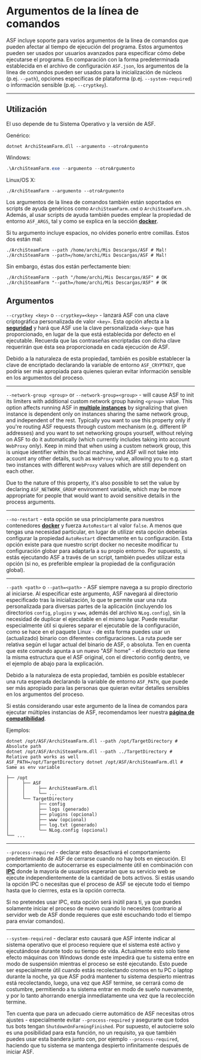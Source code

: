 # Argumentos de la línea de comandos

ASF incluye soporte para varios argumentos de la línea de comandos que pueden afectar al tiempo de ejecución del programa. Estos argumentos pueden ser usados por usuarios avanzados para especificar cómo debe ejecutarse el programa. En comparación con la forma predeterminada establecida en el archivo de configuración `ASF.json`, los argumentos de la línea de comandos pueden ser usados para la inicialización de núcleos (p.ej. `--path`), opciones específicas de plataforma (p.ej. `--system-required`) o información sensible (p.ej. `--cryptkey`).

* * *

## Utilización

El uso depende de tu Sistema Operativo y la versión de ASF.

Genérico:

```shell
dotnet ArchiSteamFarm.dll --argumento --otroArgumento
```

Windows:

```powershell
.\ArchiSteamFarm.exe --argumento --otroArgumento
```

Linux/OS X:

```shell
./ArchiSteamFarm --argumento --otroArgumento
```

Los argumentos de la línea de comandos también están soportados en scripts de ayuda genéricos como `ArchiSteamFarm.cmd` o `ArchiSteamFarm.sh`. Además, al usar scripts de ayuda también puedes emplear la propiedad de entorno `ASF_ARGS`, tal y como se explica en la sección **[docker](https://github.com/JustArchiNET/ArchiSteamFarm/wiki/Docker-es-es#argumentos-de-la-l%C3%ADnea-de-comandos)**.

Si tu argumento incluye espacios, no olvides ponerlo entre comillas. Estos dos están mal:

```shell
./ArchiSteamFarm --path /home/archi/Mis Descargas/ASF # Mal!
./ArchiSteamFarm --path=/home/archi/Mis Descargas/ASF # Mal!
```

Sin embargo, éstas dos están perfectamente bien:

```shell
./ArchiSteamFarm --path "/home/archi/Mis Descargas/ASF" # OK
./ArchiSteamFarm "--path=/home/archi/Mis Descargas/ASF" # OK
```

## Argumentos

`--cryptkey <key>` o `--cryptkey=<key>` - lanzará ASF con una clave criptográfica personalizada de valor `<key>`. Esta opción afecta a la **[seguridad](https://github.com/JustArchiNET/ArchiSteamFarm/wiki/Security-es-es)** y hará que ASF use la clave personalizada `<key>` que has proporcionado, en lugar de la que está establecida por defecto en el ejecutable. Recuerda que las contraseñas encriptadas con dicha clave requerirán que ésta sea proporcionada en cada ejecución de ASF.

Debido a la naturaleza de esta propiedad, también es posible establecer la clave de encriptado declarando la variable de entorno `ASF_CRYPTKEY`, que podría ser más apropiada para quienes quieran evitar información sensible en los argumentos del proceso.

* * *

`--network-group <group>` or `--network-group=<group>` - will cause ASF to init its limiters with additional custom network group having `<group>` value. This option affects running ASF in **[multiple instances](https://github.com/JustArchiNET/ArchiSteamFarm/wiki/Compatibility#multiple-instances)** by signalizing that given instance is dependent only on instances sharing the same network group, and independent of the rest. Typically you want to use this property only if you're routing ASF requests through custom mechanism (e.g. different IP addresses) and you want to set networking groups yourself, without relying on ASF to do it automatically (which currently includes taking into account `WebProxy` only). Keep in mind that when using a custom network group, this is unique identifier within the local machine, and ASF will not take into account any other details, such as `WebProxy` value, allowing you to e.g. start two instances with different `WebProxy` values which are still dependent on each other.

Due to the nature of this property, it's also possible to set the value by declaring `ASF_NETWORK_GROUP` environment variable, which may be more appropriate for people that would want to avoid sensitive details in the process arguments.

* * *

`--no-restart` - esta opción se usa principlamente para nuestros contenedores **[docker](https://github.com/JustArchiNET/ArchiSteamFarm/wiki/Docker-es-es)** y fuerza `AutoRestart` al valor `false`. A menos que tengas una necesidad particular, en lugar de utilizar esta opción deberías configurar la propiedad `AutoRestart` directamente en tu configuración. Esta opción existe para que nuestro script docker no necesite modificar tu configuración globar para adaptarla a su propio entorno. Por supuesto, si estás ejecutando ASF a través de un script, también puedes utilizar esta opción (si no, es preferible emplear la propiedad de la configuración global).

* * *

`--path <path>` o `--path=<path>` - ASF siempre navega a su propio directorio al iniciarse. Al especificar este argumento, ASF navegará al directorio especificado tras la inicialización, lo que te permite usar una ruta personalizada para diversas partes de la aplicación (incluyendo los directorios `config`, `plugins` y `www`, además del archivo `NLog.config`), sin la necesidad de duplicar el ejecutable en el mismo lugar. Puede resultar especialmente útil si quieres separar el ejecutable de la configuración, como se hace en el paquete Linux - de esta forma puedes usar un (actualizado) binario con diferentes configuraciones. La ruta puede ser relativa según el lugar actual del binario de ASF, o absoluta. Ten en cuenta que este comando apunta a un nuevo "ASF home" - el directorio que tiene la misma estructura que el ASF original, con el directorio config dentro, ve el ejemplo de abajo para la explicación.

Debido a la naturaleza de esta propiedad, también es posible establecer una ruta esperada declarando la variable de entorno `ASF_PATH`, que puede ser más apropiado para las personas que quieran evitar detalles sensibles en los argumentos del proceso.

Si estás considerando usar este argumento de la línea de comandos para ejecutar múltiples instancias de ASF, recomendamos leer nuestra **[página de compatibilidad](https://github.com/JustArchiNET/ArchiSteamFarm/wiki/Compatibility-es-es#múltiples-instancias)**.

Ejemplos:

```shell
dotnet /opt/ASF/ArchiSteamFarm.dll --path /opt/TargetDirectory # Absolute path
dotnet /opt/ASF/ArchiSteamFarm.dll --path ../TargetDirectory # Relative path works as well
ASF_PATH=/opt/TargetDirectory dotnet /opt/ASF/ArchiSteamFarm.dll # Same as env variable
```

    ├── /opt
    │     ├── ASF
    │     │     ├── ArchiSteamFarm.dll
    │     │     └── ...
    │     └── TargetDirectory
    │           ├── config
    │           ├── logs (generado)
    │           ├── plugins (opcional)
    │           ├── www (opcional)
    │           ├── log.txt (generado)
    │           └── NLog.config (opcional)
    └── ...
    

* * *

`--process-required` - declarar esto desactivará el comportamiento predeterminado de ASF de cerrarse cuando no hay bots en ejecución. El comportamiento de autocerrarse es especialmente útil en combinación con **[IPC](https://github.com/JustArchiNET/ArchiSteamFarm/wiki/IPC-es-es)** donde la mayoría de usuarios esperarían que su servicio web se ejecute independientemente de la cantidad de bots activos. Si estás usando la opción IPC o necesitas que el proceso de ASF se ejecute todo el tiempo hasta que lo cierrres, esta es la opción correcta.

Si no pretendes usar IPC, esta opción será inútil para ti, ya que puedes solamente iniciar el proceso de nuevo cuando lo necesites (contrario al servidor web de ASF donde requieres que esté escuchando todo el tiempo para enviar comandos).

* * *

`--system-required` - declarar esto causará que ASF intente indicar al sistema operativo que el proceso requiere que el sistema esté activo y ejecutándose durante todo su tiempo de vida. Actualmente esto solo tiene efecto máquinas con Windows donde este impedirá que tu sistema entre en modo de suspensión mientras el proceso se esté ejecutando. Esto puede ser especialmente útil cuando estás recolectando cromos en tu PC o laptop durante la noche, ya que ASF podrá mantener tu sistema despierto mientras está recolectando, luego, una vez que ASF termine, se cerrará como de costumbre, permitiendo a tu sistema entrar en modo de sueño nuevamente, y por lo tanto ahorrando energía inmediatamente una vez que la recolección termine.

Ten cuenta que para un adecuado cierre automático de ASF necesitas otros ajustes - especialmente evitar `--process-required` y asegurarte que todos tus bots tengan `ShutdownOnFarmingFinished`. Por supuesto, el autocierre solo es una posibilidad para esta función, no un requisito, ya que también puedes usar esta bandera junto con, por ejemplo `--process-required`, haciendo que tu sistema se mantenga despierto infinitamente después de iniciar ASF.